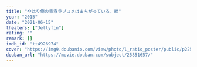 ```yaml
---
title: "やはり俺の青春ラブコメはまちがっている。続"
year: "2015"
date: "2021-06-15"
theaters: ["Jellyfin"]
rating: ""
remark: []
imdb_id: "tt4926974"
cover: "https://img9.doubanio.com/view/photo/l_ratio_poster/public/p2258527114.jpg"
douban_url: "https://movie.douban.com/subject/25851657/"
---
```

